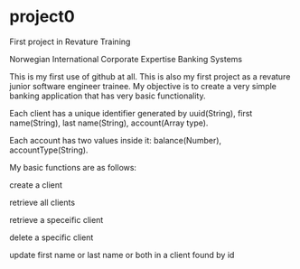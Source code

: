 # project0
First project in Revature Training

Norwegian International Corporate Expertise Banking Systems

This is my first use of github at all.
This is also my first project as a revature junior software engineer trainee.
My objective is to create a very simple banking application that has very basic functionality.

Each client has a unique identifier generated by uuid(String), first name(String), last name(String), account(Array type).

Each account has two values inside it: balance(Number), accountType(String).

My basic functions are as follows:

create a client

retrieve all clients

retrieve a speceific client

delete a specific client

update first name or last name or both in a client found by id

